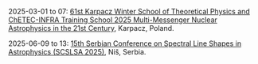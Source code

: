 2025-03-01 to 07: [61st Karpacz Winter School of Theoretical Physics and ChETEC-INFRA Training School 2025 Multi-Messenger Nuclear Astrophysics in the 21st Century](https://events.ift.uni.wroc.pl/event/68/ "Focuses on multi-messenger nuclear astrophysics, covering nucleosynthesis, gravitational waves, and neutrino detection. Topics include nuclear reactions, stellar evolution, and computational modeling, emphasizing interdisciplinary approaches to cosmic phenomena."), Karpacz, Poland.

2025-06-09 to 13: [15th Serbian Conference on Spectral Line Shapes in Astrophysics (SCSLSA 2025)](http://servo.aob.rs/scslsa/ "SCSLSA 2025 focuses on spectral line shapes in astrophysics, covering plasma diagnostics, radiative transfer, and line broadening. Topics include stellar atmospheres, interstellar media, and applications in astrophysical modeling, emphasizing spectroscopic analysis of plasmas."), Niš, Serbia.

